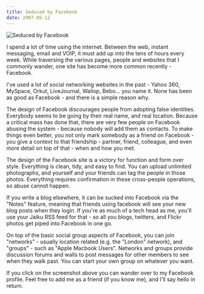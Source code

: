 ```yaml
---
title: Seduced by Facebook
date: 2007-05-12
---
```


![Seduced by Facebook](https://source.unsplash.com/jpkvklXwt98/1600x900)

I spend a lot of time using the internet. Between the web, instant messaging, email and VOIP, it must add up into the tens of hours every week. While traversing the various pages, people and websites that I commonly wander, one site has become more common recently - Facebook.

I've used a lot of social networking websites in the past - Yahoo 360, MySpace, Orkut, LiveJournal, Wallop, Bebo... you name it. None has been as good as Facebook - and there is a simple reason why.

The design of Facebook discourages people from adopting false identities. Everybody seems to be going by their real name, and real location. Because a critical mass has done that, there are very few people on Facebook abusing the system - because nobody will add them as contacts. To make things even better, you not only mark somebody as a friend on Facebook - you give a context to that friendship - partner, friend, colleague, and even more detail on top of that - when and how you met.

The design of the Facebook site is a victory for function and form over style. Everything is clean, tidy, and easy to find. You can upload unlimited photographs, and yourself and your friends can tag the people in those photos. Everything requires confirmation in these cross-people operations, so abuse cannot happen.

If you write a blog elsewhere, it can be sucked into Facebook via the "Notes" feature, meaning that friends using facebook will see your new blog posts when they login. If you're as much of a tech head as me, you'll use your Jaiku RSS feed for that - so all you blogs, twitters, and Flickr photos get piped into Facebook in one go.

On top of the basic social group aspects of Facebook, you can join "networks" - usually location related (e.g. the "London" network), and "groups" - such as "Apple Macbook Users". Networks and groups provide discussion forums and walls to post messages for other members to see when they walk past. You can start your own group on whatever you want.

If you click on the screenshot above you can wander over to my Facebook profile. Feel free to add me as a friend (if you know me), and I'll say hello in return.